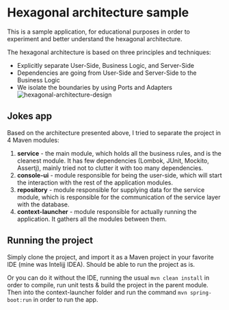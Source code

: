 # Hexagonal architecture sample
This is a sample application, for educational purposes in order to experiment and better understand the hexagonal architecture. 

The hexagonal architecture is based on three principles and techniques:
- Explicitly separate User-Side, Business Logic, and Server-Side
- Dependencies are going from User-Side and Server-Side to the Business Logic
- We isolate the boundaries by using Ports and Adapters
![hexagonal-architecture-design](https://blog.octo.com/wp-content/uploads/2020/06/archi_hexa_en_06-1024x526.png)

## Jokes app
Based on the architecture presented above, I tried to separate the project in 4 Maven modules:
1. **service** - the main module, which holds all the business rules, and is the cleanest module. It has few dependencies (Lombok, JUnit, Mockito, Assertj), mainly tried not to clutter it with too many dependencies.
2. **console-ui** - module responsible for being the user-side, which will start the interaction with the rest of the application modules.
3. **repository** - module responsible for supplying data for the service module, which is responsible for the communication of the service layer with the database.
4. **context-launcher** - module responsible for actually running the application. It gathers all the modules between them.

## Running the project
Simply clone the project, and import it as a Maven project in your favorite IDE (mine was Intelijj IDEA). Should be able to run the project as is.

Or you can do it without the IDE, running the usual ``` mvn clean install ``` in order to compile, run unit tests & build the project in the parent module. Then into the context-launcher folder and run the command ``` mvn spring-boot:run ``` in order to run the app. 
